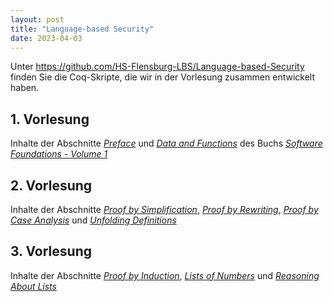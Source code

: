 ```yaml
---
layout: post
title: "Language-based Security"
date: 2023-04-03
---
```



<!-- ## Vorlesungen -->

<!-- Die Vorlesung gibt eine Einführung in den Bereich der [Language-based Security](https://en.wikipedia.org/wiki/Language-based_security).

Im [github-Projekt](https://github.com/jan-christiansen/Language-based-Security) gibt es die Coq-Quelldateien aus der Vorlesung. -->

Unter <https://github.com/HS-Flensburg-LBS/Language-based-Security> finden Sie die Coq-Skripte, die wir in der Vorlesung zusammen entwickelt haben.


## 1. Vorlesung

Inhalte der Abschnitte [_Preface_](https://softwarefoundations.cis.upenn.edu/lf-current/Preface.html) und [_Data and Functions_](https://softwarefoundations.cis.upenn.edu/lf-current/Basics.html#lab20) des Buchs [_Software Foundations - Volume 1_](https://softwarefoundations.cis.upenn.edu/current/lf-current/index.html)

## 2. Vorlesung

Inhalte der Abschnitte [_Proof by Simplification_](https://softwarefoundations.cis.upenn.edu/lf-current/Basics.html#lab34), [_Proof by Rewriting_](https://softwarefoundations.cis.upenn.edu/lf-current/Basics.html#lab35), [_Proof by Case Analysis_](https://softwarefoundations.cis.upenn.edu/lf-current/Basics.html#lab38) und [_Unfolding Definitions_](https://softwarefoundations.cis.upenn.edu/lf-current/Tactics.html#lab172)

## 3. Vorlesung

Inhalte der Abschnitte [_Proof by Induction_](https://softwarefoundations.cis.upenn.edu/lf-current/Induction.html#lab61), [_Lists of Numbers_](https://softwarefoundations.cis.upenn.edu/lf-current/Lists.html#lab85) und [_Reasoning About Lists_](https://softwarefoundations.cis.upenn.edu/lf-current/Lists.html#lab97)